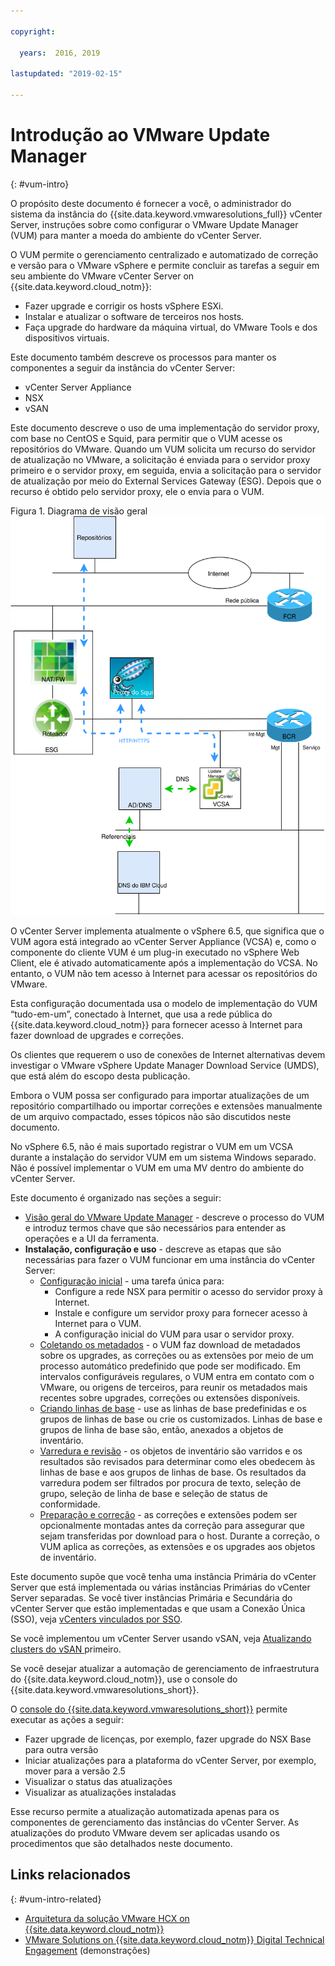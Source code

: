 ```yaml
---

copyright:

  years:  2016, 2019

lastupdated: "2019-02-15"

---
```


# Introdução ao VMware Update Manager
{: #vum-intro}

O propósito deste documento é fornecer a você, o administrador do sistema da instância do {{site.data.keyword.vmwaresolutions_full}} vCenter Server, instruções sobre como configurar o VMware Update Manager (VUM) para manter a moeda do ambiente do vCenter Server.

O VUM permite o gerenciamento centralizado e automatizado de correção e versão para o VMware vSphere e permite concluir as tarefas a seguir em seu ambiente do VMware vCenter Server on {{site.data.keyword.cloud_notm}}:
* Fazer upgrade e corrigir os hosts vSphere ESXi.
* Instalar e atualizar o software de terceiros nos hosts.
* Faça upgrade do hardware da máquina virtual, do VMware Tools e dos dispositivos virtuais.

Este documento também descreve os processos para manter os componentes a seguir da instância do vCenter Server:
* vCenter Server Appliance
* NSX
* vSAN

Este documento descreve o uso de uma implementação do servidor proxy, com base no CentOS e Squid, para permitir que o VUM acesse os repositórios do VMware. Quando um VUM solicita um recurso do servidor de atualização no VMware, a solicitação é enviada para o servidor proxy primeiro e o servidor proxy, em seguida, envia a solicitação para o servidor de atualização por meio do External Services Gateway (ESG). Depois que o recurso é obtido pelo servidor proxy, ele o envia para o VUM.

Figura 1. Diagrama de visão geral  ![Overview diagram](vum-vcsproxy.svg)

O vCenter Server implementa atualmente o vSphere 6.5, que significa que o VUM agora está integrado ao vCenter Server Appliance (VCSA) e, como o componente do cliente VUM é um plug-in executado no vSphere Web Client, ele é ativado automaticamente após a implementação do VCSA. No entanto, o VUM não tem acesso à Internet para acessar os repositórios do VMware.

Esta configuração documentada usa o modelo de implementação do VUM “tudo-em-um”, conectado à Internet, que usa a rede pública do {{site.data.keyword.cloud_notm}} para fornecer acesso à Internet para fazer download de upgrades e correções.

Os clientes que requerem o uso de conexões de Internet alternativas devem investigar o VMware vSphere Update Manager Download Service (UMDS), que está além do escopo desta publicação.

Embora o VUM possa ser configurado para importar atualizações de um repositório compartilhado ou importar correções e extensões manualmente de um arquivo compactado, esses tópicos não são discutidos neste documento.

No vSphere 6.5, não é mais suportado registrar o VUM em um VCSA durante a instalação do servidor VUM em um sistema Windows separado. Não é possível implementar o VUM em uma MV dentro do ambiente do vCenter Server.

Este documento é organizado nas seções a seguir:
* [Visão geral do VMware Update Manager](/docs/services/vmwaresolutions/archiref/vum?topic=vmware-solutions-vum-overview) - descreve o processo do VUM e introduz termos chave que são necessários para entender as operações e a UI da ferramenta.
* **Instalação, configuração e uso** - descreve as etapas que são necessárias para fazer o VUM funcionar em uma instância do vCenter Server:
  - [Configuração inicial](/docs/services/vmwaresolutions/archiref/vum?topic=vmware-solutions-vum-init-config) - uma tarefa única para:
      - Configure a rede NSX para permitir o acesso do servidor proxy à Internet.
      - Instale e configure um servidor proxy para fornecer acesso à Internet para o VUM.
      - A configuração inicial do VUM para usar o servidor proxy.
  - [Coletando os metadados](/docs/services/vmwaresolutions/archiref/vum?topic=vmware-solutions-vum-metadata) - o VUM faz download de metadados sobre os upgrades, as correções ou as extensões por meio de um processo automático predefinido que pode ser modificado. Em intervalos configuráveis regulares, o VUM entra em contato com o VMware, ou origens de terceiros, para reunir os metadados mais recentes sobre upgrades, correções ou extensões disponíveis.
  - [Criando linhas de base](/docs/services/vmwaresolutions/archiref/vum?topic=vmware-solutions-vum-baselines) - use as linhas de base predefinidas e os grupos de linhas de base ou crie os customizados. Linhas de base e grupos de linha de base são, então, anexados a objetos de inventário.
  - [Varredura e revisão](/docs/services/vmwaresolutions/archiref/vum?topic=vmware-solutions-vum-scanning) - os objetos de inventário são varridos e os resultados são revisados para determinar como eles obedecem às linhas de base e aos grupos de linhas de base. Os resultados da varredura podem ser filtrados por procura de texto, seleção de grupo, seleção de linha de base e seleção de status de conformidade.
  - [Preparação e correção](/docs/services/vmwaresolutions/archiref/vum?topic=vmware-solutions-vum-staging) - as correções e extensões podem ser opcionalmente montadas antes da correção para assegurar que sejam transferidas por download para o host. Durante a correção, o VUM aplica as correções, as extensões e os upgrades aos objetos de inventário.

Este documento supõe que você tenha uma instância Primária do vCenter Server que está implementada ou várias instâncias Primárias do vCenter Server separadas. Se você tiver instâncias Primária e Secundária do vCenter Server que estão implementadas e que usam a Conexão Única (SSO), veja [vCenters vinculados por SSO](/docs/services/vmwaresolutions/archiref/vum?topic=vmware-solutions-vum-updating-vcsa).

Se você implementou um vCenter Server usando vSAN, veja [Atualizando clusters do vSAN ](/docs/services/vmwaresolutions/archiref/vum?topic=vmware-solutions-vum-updating-vsan) primeiro.

Se você desejar atualizar a automação de gerenciamento de infraestrutura do {{site.data.keyword.cloud_notm}}, use o console do {{site.data.keyword.vmwaresolutions_short}}.

O [console do {{site.data.keyword.vmwaresolutions_short}}](https://console.cloud.ibm.com/infrastructure/vmware-solutions/console) permite executar as ações a seguir:
*	Fazer upgrade de licenças, por exemplo, fazer upgrade do NSX Base para outra versão
*	Iniciar atualizações para a plataforma do vCenter Server, por exemplo, mover para a versão 2.5
*	Visualizar o status das atualizações
*	Visualizar as atualizações instaladas

Esse recurso permite a atualização automatizada apenas para os componentes de gerenciamento das instâncias do vCenter Server. As atualizações do produto VMware devem ser aplicadas usando os procedimentos que são detalhados neste documento.

## Links relacionados
{: #vum-intro-related}

* [Arquitetura da solução VMware HCX on {{site.data.keyword.cloud_notm}}](https://www.ibm.com/cloud/garage/files/HCX_Architecture_Design.pdf)
* [VMware Solutions on	{{site.data.keyword.cloud_notm}} Digital Technical Engagement](https://ibm-dte.mybluemix.net/ibm-vmware) (demonstrações)
